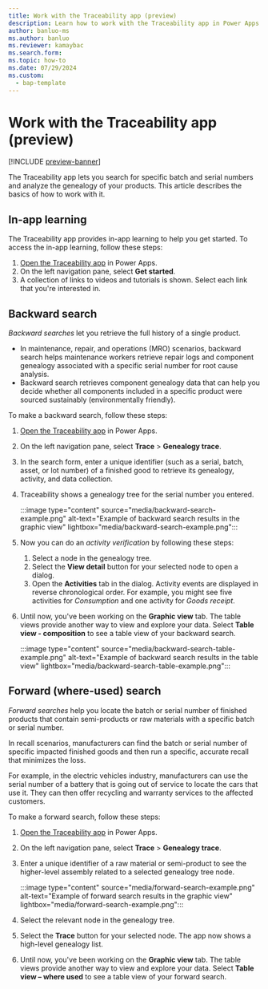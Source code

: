 ```yaml
---
title: Work with the Traceability app (preview)
description: Learn how to work with the Traceability app in Power Apps.
author: banluo-ms
ms.author: banluo
ms.reviewer: kamaybac
ms.search.form: 
ms.topic: how-to
ms.date: 07/29/2024
ms.custom: 
  - bap-template
---
```


# Work with the Traceability app (preview)

[!INCLUDE [preview-banner](~/../shared-content/shared/preview-includes/preview-banner.md)]
<!-- KFM: Preview until further notice -->

The Traceability app lets you search for specific batch and serial numbers and analyze the genealogy of your products. This article describes the basics of how to work with it.

## In-app learning

The Traceability app provides in-app learning to help you get started. To access the in-app learning, follow these steps:

1. [Open the Traceability app](traceability-app-run.md) in Power Apps.
1. On the left navigation pane, select **Get started**.
1. A collection of links to videos and tutorials is shown. Select each link that you're interested in.

## Backward search

*Backward searches* let you retrieve the full history of a single product.

- In maintenance, repair, and operations (MRO) scenarios, backward search helps maintenance workers retrieve repair logs and component genealogy associated with a specific serial number for root cause analysis.
- Backward search retrieves component genealogy data that can help you decide whether all components included in a specific product were sourced sustainably (environmentally friendly).

To make a backward search, follow these steps:

1. [Open the Traceability app](traceability-app-run.md) in Power Apps.
1. On the left navigation pane, select **Trace** \> **Genealogy trace**.
1. In the search form, enter a unique identifier (such as a serial, batch, asset, or lot number) of a finished good to retrieve its genealogy, activity, and data collection.
1. Traceability shows a genealogy tree for the serial number you entered.

    :::image type="content" source="media/backward-search-example.png" alt-text="Example of backward search results in the graphic view" lightbox="media/backward-search-example.png":::

1. Now you can do an *activity verification* by following these steps:

    1. Select a node in the genealogy tree.
    1. Select the **View detail** button for your selected node to open a dialog.
    1. Open the **Activities** tab in the dialog. Activity events are displayed in reverse chronological order. For example, you might see five activities for *Consumption* and one activity for *Goods receipt*.

1. Until now, you've been working on the **Graphic view** tab. The table views provide another way to view and explore your data. Select **Table view - composition** to see a table view of your backward search.

    :::image type="content" source="media/backward-search-table-example.png" alt-text="Example of backward search results in the table view" lightbox="media/backward-search-table-example.png":::

## Forward (where-used) search

*Forward searches* help you locate the batch or serial number of finished products that contain semi-products or raw materials with a specific batch or serial number.

In recall scenarios, manufacturers can find the batch or serial number of specific impacted finished goods and then run a specific, accurate recall that minimizes the loss.

For example, in the electric vehicles industry, manufacturers can use the serial number of a battery that is going out of service to locate the cars that use it. They can then offer recycling and warranty services to the affected customers.

To make a forward search, follow these steps:

1. [Open the Traceability app](traceability-app-run.md) in Power Apps.
1. On the left navigation pane, select **Trace** \> **Genealogy trace**.
1. Enter a unique identifier of a raw material or semi-product to see the higher-level assembly related to a selected genealogy tree node.

    :::image type="content" source="media/forward-search-example.png" alt-text="Example of forward search results in the graphic view" lightbox="media/forward-search-example.png":::

1. Select the relevant node in the genealogy tree.
1. Select the **Trace** button for your selected node. The app now shows a high-level genealogy list.
1. Until now, you've been working on the **Graphic view** tab. The table views provide another way to view and explore your data. Select **Table view – where used** to see a table view of your forward search.
